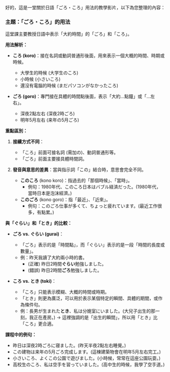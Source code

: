 
好的，這是一堂關於日語「ごろ・ころ」用法的教學影片，以下為您整理的內容：

### **主題：「ごろ・ころ」的用法**

這堂課主要教授日語中表示「大約時間」的「ごろ」和「ころ」。

**用法解析：**

*   **ころ (koro)**：接在名詞或動詞普通形後面，用來表示一個大概的時間、時期或時候。
    *   大學生的時候 (大学生のころ)
    *   小時候 (小さいころ)
    *   還沒有電腦的時候 (まだパソコンがなかったころ)

*   **ごろ (goro)**：專門接在具體的時間點後面，表示「大約...點鐘」或「...左右」。
    *   深夜2點左右 (深夜2時ごろ)
    *   明年5月左右 (来年の5月ごろ)

**重點區別：**

1.  **接續方式不同**：
    *   「ころ」前面可接名詞 (需加の)、動詞普通形等。
    *   「ごろ」前面主要接具體時間詞。

2.  **發音與意思的差異**：當與指示詞「この」結合時，意思會完全不同。
    *   **このころ** (kono koro)：指過去的「那個時候」、「當時」。
        *   例句：1980年代、このころ日本はバブル経済だった。(1980年代，當時日本是泡沫經濟。)
    *   **このごろ** (kono goro)：指「最近」、「近來」。
        *   例句：このごろ仕事が多くて、ちょっと疲れています。(最近工作很多，有點累。)

**與「ぐらい」和「とき」的比較：**

*   **ごろ vs. ぐらい (gurai)**：
    *   「ごろ」表示的是「時間點」，而「ぐらい」表示的是一段「時間的長度或數量」。
    *   例：昨天我讀了大約兩小時的書。
        *   (正確) 昨日2時間**ぐらい**勉強しました。
        *   (錯誤) 昨日2時間**ごろ**勉強しました。

*   **ころ vs. とき (toki)**：
    *   「ころ」只能表示模糊、大概的時間或時期。
    *   「とき」則更為廣泛，可以用於表示某個特定的瞬間、具體的期間，或作為條件句。
    *   例：長男が生まれた**とき**、私は分娩室にいました。(大兒子出生的那一刻，我正在產房。) → 這裡強調的是「出生的瞬間」，所以用「とき」比「ころ」更合適。

**課程中的例句：**

*   昨日は深夜2時ごろに寝ました。(昨天半夜2點左右睡覺。)
*   この建物は来年の5月ごろ完成します。(這棟建築物會在明年5月左右完工。)
*   小さいころ、よくこの公園で遊びました。(小時候，常常在這座公園玩耍。)
*   高校生のころ、私は空手を習っていました。(高中生的時候，我學了空手道。)
